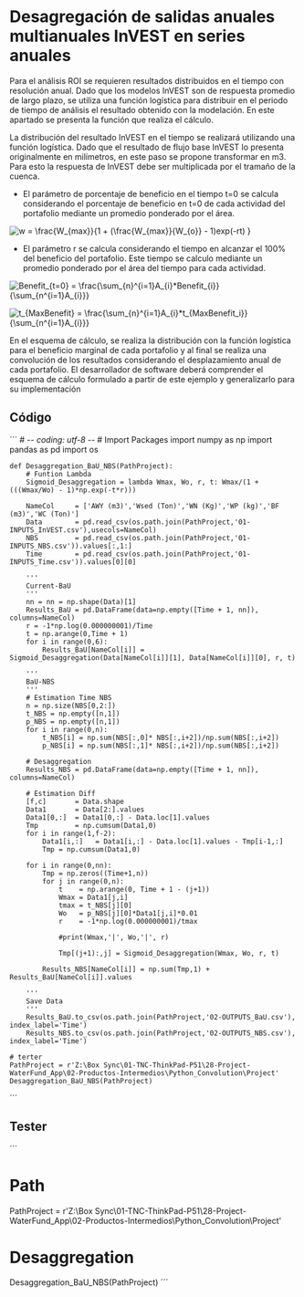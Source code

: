 # Desagregación de salidas anuales multianuales InVEST en series anuales

Para el análisis ROI se requieren resultados distribuidos en el tiempo con resolución anual. Dado que los modelos InVEST son de respuesta promedio de largo plazo, se utiliza una función logística para distribuir en el periodo de tiempo de análisis el resultado obtenido con la modelación. En este apartado se presenta la función que realiza el cálculo.

La distribución del resultado InVEST en el tiempo se realizará utilizando una función logística. Dado que el resultado de flujo base InVEST lo presenta originalmente en milímetros, en este paso se propone transformar en m3. Para esto la respuesta de InVEST debe ser multiplicada por el tramaño de la cuenca.

* El parámetro de porcentaje de beneficio en el tiempo t=0 se calcula considerando el porcentaje de beneficio en t=0 de cada actividad del portafolio mediante un promedio ponderado por el área.

<img src="https://latex.codecogs.com/gif.latex?w&space;=&space;\frac{W_{max}}{1&space;&plus;&space;(\frac{W_{max}}{W_{o}}&space;-&space;1)exp(-rt)&space;}" title="w = \frac{W_{max}}{1 + (\frac{W_{max}}{W_{o}} - 1)exp(-rt) }" /></a>


* El parámetro r se calcula considerando el tiempo en alcanzar el 100% del beneficio del portafolio. Este tiempo se calculo mediante un promedio ponderado por el área del tiempo para cada actividad.

<img src="https://latex.codecogs.com/gif.latex?Benefit_{t=0}&space;=&space;\frac{\sum_{n}^{i=1}A_{i}*Benefit_{i}}{\sum_{n^{i=1}A_{i}}}" title="Benefit_{t=0} = \frac{\sum_{n}^{i=1}A_{i}*Benefit_{i}}{\sum_{n^{i=1}A_{i}}}" /></a>

<img src="https://latex.codecogs.com/gif.latex?t_{MaxBenefit}&space;=&space;\frac{\sum_{n}^{i=1}A_{i}*t_{MaxBenefit_i}}{\sum_{n^{i=1}A_{i}}}" title="t_{MaxBenefit} = \frac{\sum_{n}^{i=1}A_{i}*t_{MaxBenefit_i}}{\sum_{n^{i=1}A_{i}}}" /></a>

En el esquema de cálculo, se realiza la distribución con la función logística para el beneficio marginal de cada portafolio y al final se realiza una convolución de los resultados considerando el desplazamiento anual de cada portafolio. El desarrollador de software deberá comprender el esquema de cálculo formulado a partir de este ejemplo y generalizarlo para su implementación

## Código
´´´
    # -*- coding: utf-8 -*-
    # Import Packages
    import numpy as np
    import pandas as pd
    import os

    def Desaggregation_BaU_NBS(PathProject):
        # Funtion Lambda
        Sigmoid_Desaggregation = lambda Wmax, Wo, r, t: Wmax/(1 + (((Wmax/Wo) - 1)*np.exp(-t*r)))

        NameCol     = ['AWY (m3)','Wsed (Ton)','WN (Kg)','WP (kg)','BF (m3)','WC (Ton)']
        Data        = pd.read_csv(os.path.join(PathProject,'01-INPUTS_InVEST.csv'),usecols=NameCol)
        NBS         = pd.read_csv(os.path.join(PathProject,'01-INPUTS_NBS.csv')).values[:,1:]
        Time        = pd.read_csv(os.path.join(PathProject,'01-INPUTS_Time.csv')).values[0][0]

        '''
        Current-BaU
        '''
        nn = nn = np.shape(Data)[1]
        Results_BaU = pd.DataFrame(data=np.empty([Time + 1, nn]), columns=NameCol)
        r = -1*np.log(0.000000001)/Time
        t = np.arange(0,Time + 1)
        for i in range(0,6):
            Results_BaU[NameCol[i]] = Sigmoid_Desaggregation(Data[NameCol[i]][1], Data[NameCol[i]][0], r, t)

        '''
        BaU-NBS
        '''
        # Estimation Time NBS
        n = np.size(NBS[0,2:])
        t_NBS = np.empty([n,1])
        p_NBS = np.empty([n,1])
        for i in range(0,n):
            t_NBS[i] = np.sum(NBS[:,0]* NBS[:,i+2])/np.sum(NBS[:,i+2])
            p_NBS[i] = np.sum(NBS[:,1]* NBS[:,i+2])/np.sum(NBS[:,i+2])

        # Desaggregation
        Results_NBS = pd.DataFrame(data=np.empty([Time + 1, nn]), columns=NameCol)

        # Estimation Diff
        [f,c]       = Data.shape
        Data1       = Data[2:].values
        Data1[0,:]  = Data1[0,:] - Data.loc[1].values
        Tmp         = np.cumsum(Data1,0)
        for i in range(1,f-2):
            Data1[i,:]   = Data1[i,:] - Data.loc[1].values - Tmp[i-1,:]
            Tmp = np.cumsum(Data1,0)

        for i in range(0,nn):
            Tmp = np.zeros((Time+1,n))
            for j in range(0,n):
                t    = np.arange(0, Time + 1 - (j+1))
                Wmax = Data1[j,i]
                tmax = t_NBS[j][0]
                Wo   = p_NBS[j][0]*Data1[j,i]*0.01
                r    = -1*np.log(0.000000001)/tmax

                #print(Wmax,'|', Wo,'|', r)

                Tmp[(j+1):,j] = Sigmoid_Desaggregation(Wmax, Wo, r, t)

            Results_NBS[NameCol[i]] = np.sum(Tmp,1) + Results_BaU[NameCol[i]].values

        '''    
        Save Data
        '''
        Results_BaU.to_csv(os.path.join(PathProject,'02-OUTPUTS_BaU.csv'), index_label='Time')
        Results_NBS.to_csv(os.path.join(PathProject,'02-OUTPUTS_NBS.csv'), index_label='Time')

    # terter
    PathProject = r'Z:\Box Sync\01-TNC-ThinkPad-P51\28-Project-WaterFund_App\02-Productos-Intermedios\Python_Convolution\Project'
    Desaggregation_BaU_NBS(PathProject)
	
´´´
## Tester 
´´´
# Path
PathProject = r'Z:\Box Sync\01-TNC-ThinkPad-P51\28-Project-WaterFund_App\02-Productos-Intermedios\Python_Convolution\Project'
# Desaggregation
Desaggregation_BaU_NBS(PathProject)
´´´
